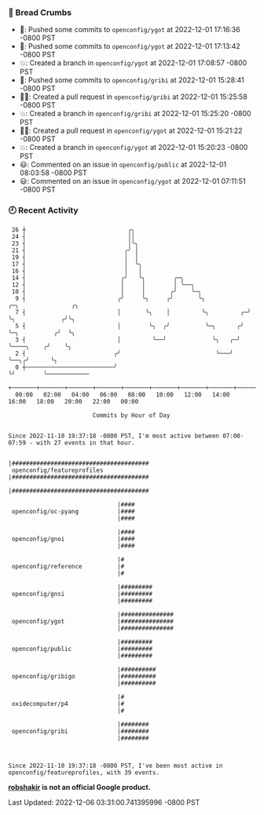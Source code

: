 ### 🍞 Bread Crumbs

 * 🚢: Pushed some commits to `openconfig/ygot` at 2022-12-01 17:16:36 -0800 PST
 * 🚢: Pushed some commits to `openconfig/ygot` at 2022-12-01 17:13:42 -0800 PST
 * 💥: Created a branch in `openconfig/ygot` at 2022-12-01 17:08:57 -0800 PST
 * 🚢: Pushed some commits to `openconfig/gribi` at 2022-12-01 15:28:41 -0800 PST
 * ✍🏼: Created a pull request in `openconfig/gribi` at 2022-12-01 15:25:58 -0800 PST
 * 💥: Created a branch in `openconfig/gribi` at 2022-12-01 15:25:20 -0800 PST
 * ✍🏼: Created a pull request in `openconfig/ygot` at 2022-12-01 15:21:22 -0800 PST
 * 💥: Created a branch in `openconfig/ygot` at 2022-12-01 15:20:23 -0800 PST
 * 😃: Commented on an issue in `openconfig/public` at 2022-12-01 08:03:58 -0800 PST
 * 😃: Commented on an issue in `openconfig/ygot` at 2022-12-01 07:11:51 -0800 PST

### 🕘 Recent Activity
```
 26 ┼                             ╭╮
 24 ┤                             ││
 23 ┤                             │╰╮
 21 ┤                            ╭╯ │
 19 ┤                            │  │
 17 ┤                            │  ╰╮
 16 ┤                            │   │
 14 ┤                           ╭╯   ╰╮        ╭─╮
 12 ┤                           │     │        │ ╰──╮
 10 ┤                           │     │       ╭╯    ╰─╮
  9 ┤                          ╭╯     ╰╮     ╭╯       ╰╮            ╭─╮               ╭╮
  7 ┤                          │       ╰╮    │         ╰╮         ╭─╯ ╰╮             ╭╯╰╮
  5 ┤                          │        ╰╮  ╭╯          ╰─╮      ╭╯    ╰─╮          ╭╯  ╰╮
  3 ┤                          │         ╰──╯             ╰╮   ╭─╯       ╰────╮    ╭╯    ╰╮
  2 ┤                         ╭╯                           ╰───╯              ╰──╮╭╯      ╰╮
  0 ┼─────────────────────────╯                                                  ╰╯        ╰────────────
    +───────+───────+───────+───────+───────+───────+───────+───────+───────+───────+───────+───────+────
  00:00   02:00   04:00   06:00   08:00   10:00   12:00   14:00   16:00   18:00   20:00   22:00   00:00   

						Commits by Hour of Day


Since 2022-11-10 19:37:18 -0800 PST, I'm most active between 07:00-07:59 - with 27 events in that hour.

```



```
                               |#######################################
 openconfig/featureprofiles    |#######################################
                               |#######################################

                               |####
 openconfig/oc-pyang           |####
                               |####

                               |####
 openconfig/gnoi               |####
                               |####

                               |#
 openconfig/reference          |#
                               |#

                               |#########
 openconfig/gnsi               |#########
                               |#########

                               |###############
 openconfig/ygot               |###############
                               |###############

                               |#########
 openconfig/public             |#########
                               |#########

                               |##########
 openconfig/gribigo            |##########
                               |##########

                               |#
 oxidecomputer/p4              |#
                               |#

                               |########
 openconfig/gribi              |########
                               |########



Since 2022-11-10 19:37:18 -0800 PST, I've been most active in openconfig/featureprofiles, with 39 events.

```
**[robshakir](mailto:robjs@google.com) is not an official Google product.**  


Last Updated: 2022-12-06 03:31:00.741395996 -0800 PST
